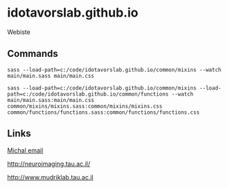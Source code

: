 # idotavorslab.github.io
Webiste

## Commands
	sass --load-path=c:/code/idotavorslab.github.io/common/mixins --watch main/main.sass main/main.css
	
	sass --load-path=c:/code/idotavorslab.github.io/common/mixins --load-path=c:/code/idotavorslab.github.io/common/functions --watch main/main.sass:main/main.css common/mixins/mixins.sass:common/mixins/mixins.css common/functions/functions.sass:common/functions/functions.css

## Links
[Michal email](https://mail.google.com/mail/u/1/#search/michal100888%40gmail.com/FMfcgxvzLrHMFcdxFzVVKwgwJsTRxqCS)

http://neuroimaging.tau.ac.il/

http://www.mudriklab.tau.ac.il
